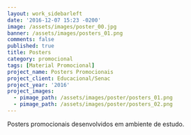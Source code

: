 ```yaml
---
layout: work_sidebarleft
date: '2016-12-07 15:23 -0200'
image: /assets/images/poster_00.jpg
banner: /assets/images/posters_01.png
comments: false
published: true
title: Posters
category: promocional
tags: [Material Promocional]
project_name: Posters Promocionais
project_client: Educacional/Senac
project_year: '2016'
project_images:
  - pimage_path: /assets/images/poster/posters_01.png
  - pimage_path: /assets/images/poster/posters_02.png
---
```

Posters promocionais desenvolvidos em ambiente de estudo.
